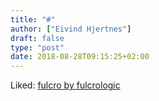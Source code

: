 ```yaml
---
title: "#"
author: ["Eivind Hjertnes"]
draft: false
type: "post"
date: 2018-08-28T09:15:25+02:00
---
```


Liked: [fulcro by fulcrologic](http://fulcro.fulcrologic.com/)
